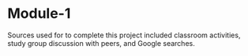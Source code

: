 # Module-1
Sources used for to complete this project included classroom activities, study group discussion with peers, and Google searches. 
